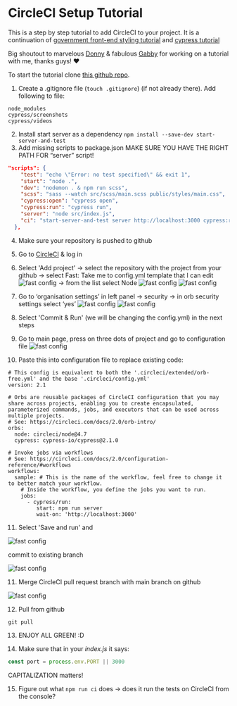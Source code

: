 # CircleCI Setup Tutorial

This is a step by step tutorial to add CircleCI to your project. It is a continuation of [government front-end styling tutorial](https://github.com/PatMiekina/gov-styling) and [cypress tutorial](https://github.com/PatMiekina/cypress-tutorial)

Big shoutout to marvelous [Donny](https://github.com/donnyhyon) & fabulous [Gabby](https://github.com/gab-bernotaite) for working on a tutorial with me, thanks guys! ❤️

To start the tutorial clone [this github repo](https://github.com/PatMiekina/cypress-tutorial).

1. Create a .gitignore file (`touch .gitignore`) (if not already there). Add following to file:
```
node_modules
cypress/screenshots
cypress/videos
```

2. Install start server as a dependency
`npm install --save-dev start-server-and-test`
3. Add missing scripts to package.json
MAKE SURE YOU HAVE THE RIGHT PATH FOR “server” script!
```json
"scripts": {
    "test": "echo \"Error: no test specified\" && exit 1",
    "start": "node .",
    "dev": "nodemon . & npm run scss",
    "scss": "sass --watch src/scss/main.scss public/styles/main.css",
    "cypress:open": "cypress open",
    "cypress:run": "cypress run",
    "server": "node src/index.js",
    "ci": "start-server-and-test server http://localhost:3000 cypress:run"
  },
  ```

4. Make sure your repository is pushed to github
5. Go to [CircleCI](https://circleci.com/) & log in
6. Select 'Add project' 
-> select the repository with the project from your github 
-> select Fast: Take me to config.yml template that I can edit
![fast config](public/assets/images/fast-config-setup.png)
-> from the list select Node
![fast config](public/assets/images/sample-configs.png)
![fast config](public/assets/images/sample-configs2.png)

7. Go to ‘organisation settings’ in left panel → security → in orb security settings select ‘yes’
![fast config](public/assets/images/org-settings.png)
![fast config](public/assets/images/org-settings2.png)

8. Select 'Commit & Run' (we will be changing the config.yml) in the next steps
9. Go to main page, press on three dots of project and go to configuration file
![fast config](public/assets/images/config-file.png)

10. Paste this into configuration file to replace existing code:

```
# This config is equivalent to both the '.circleci/extended/orb-free.yml' and the base '.circleci/config.yml'
version: 2.1

# Orbs are reusable packages of CircleCI configuration that you may share across projects, enabling you to create encapsulated, parameterized commands, jobs, and executors that can be used across multiple projects.
# See: https://circleci.com/docs/2.0/orb-intro/
orbs:
  node: circleci/node@4.7
  cypress: cypress-io/cypress@2.1.0

# Invoke jobs via workflows
# See: https://circleci.com/docs/2.0/configuration-reference/#workflows
workflows:
  sample: # This is the name of the workflow, feel free to change it to better match your workflow.
    # Inside the workflow, you define the jobs you want to run.
    jobs:
      - cypress/run:
         start: npm run server
         wait-on: 'http://localhost:3000'
```

11. Select 'Save and run' and 

![fast config](public/assets/images/config-file2.png)

commit to existing branch

![fast config](public/assets/images/commit.png)

11. Merge CircleCI pull request branch with main branch on github

![fast config](public/assets/images/pull-request.png)

12. Pull from github

```
git pull
```

13. ENJOY ALL GREEN! :D 

14. Make sure that in your *index.js* it says:

```javascript
const port = process.env.PORT || 3000
```

CAPITALIZATION matters!

15. Figure out what `npm run ci` does -> does it run the tests on CircleCI from the console?